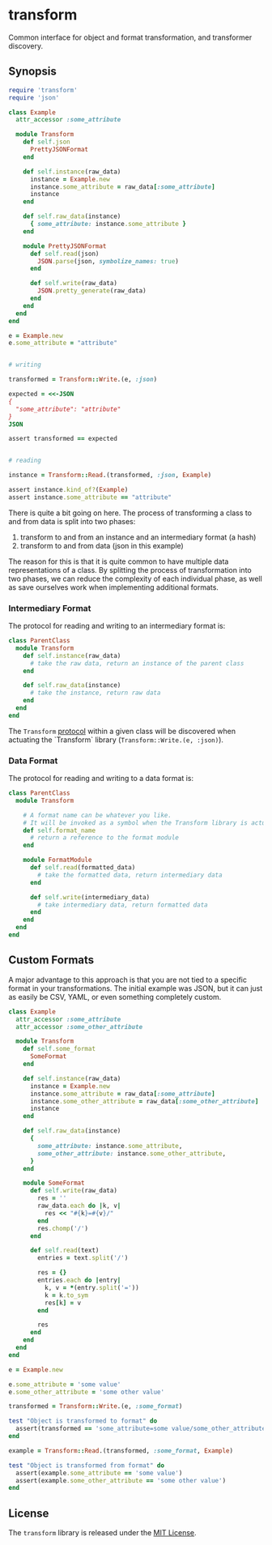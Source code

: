 # transform

Common interface for object and format transformation, and transformer discovery.

## Synopsis

```ruby
require 'transform'
require 'json'

class Example
  attr_accessor :some_attribute

  module Transform
    def self.json
      PrettyJSONFormat
    end

    def self.instance(raw_data)
      instance = Example.new
      instance.some_attribute = raw_data[:some_attribute]
      instance
    end

    def self.raw_data(instance)
      { some_attribute: instance.some_attribute }
    end

    module PrettyJSONFormat
      def self.read(json)
        JSON.parse(json, symbolize_names: true)
      end

      def self.write(raw_data)
        JSON.pretty_generate(raw_data)
      end
    end
  end
end

e = Example.new
e.some_attribute = "attribute"


# writing

transformed = Transform::Write.(e, :json)

expected = <<-JSON
{
  "some_attribute": "attribute"
}
JSON

assert transformed == expected


# reading

instance = Transform::Read.(transformed, :json, Example)

assert instance.kind_of?(Example)
assert instance.some_attribute == "attribute"
```

There is quite a bit going on here. The process of transforming a class to and from data is split into two phases:

 1) transform to and from an instance and an intermediary format (a hash)
 2) transform to and from data (json in this example)

The reason for this is that it is quite common to have multiple data representations of a class. By splitting the process of transformation into two phases, we can reduce the complexity of each individual phase, as well as save ourselves work when implementing additional formats.

### Intermediary Format

The protocol for reading and writing to an intermediary format is:

```ruby
class ParentClass
  module Transform
    def self.instance(raw_data)
      # take the raw data, return an instance of the parent class
    end

    def self.raw_data(instance)
      # take the instance, return raw data
    end
  end
end
```

The `Transform` [protocol](https://en.wikipedia.org/wiki/Protocol_(object-oriented_programming)) within a given class will be discovered when actuating the `Transform` library (`Transform::Write.(e, :json)`).

### Data Format

The protocol for reading and writing to a data format is:

```ruby
class ParentClass
  module Transform

    # A format name can be whatever you like.
    # It will be invoked as a symbol when the Transform library is actuated
    def self.format_name
      # return a reference to the format module
    end

    module FormatModule
      def self.read(formatted_data)
        # take the formatted data, return intermediary data
      end

      def self.write(intermediary_data)
        # take intermediary data, return formatted data
      end
    end
  end
end
```

## Custom Formats

A major advantage to this approach is that you are not tied to a specific format in your transformations. The initial example was JSON, but it can just as easily be CSV, YAML, or even something completely custom.

```ruby
class Example
  attr_accessor :some_attribute
  attr_accessor :some_other_attribute

  module Transform
    def self.some_format
      SomeFormat
    end

    def self.instance(raw_data)
      instance = Example.new
      instance.some_attribute = raw_data[:some_attribute]
      instance.some_other_attribute = raw_data[:some_other_attribute]
      instance
    end

    def self.raw_data(instance)
      {
        some_attribute: instance.some_attribute,
        some_other_attribute: instance.some_other_attribute,
      }
    end

    module SomeFormat
      def self.write(raw_data)
        res = ''
        raw_data.each do |k, v|
          res << "#{k}=#{v}/"
        end
        res.chomp('/')
      end

      def self.read(text)
        entries = text.split('/')

        res = {}
        entries.each do |entry|
          k, v = *(entry.split('='))
          k = k.to_sym
          res[k] = v
        end

        res
      end
    end
  end
end

e = Example.new

e.some_attribute = 'some value'
e.some_other_attribute = 'some other value'

transformed = Transform::Write.(e, :some_format)

test "Object is transformed to format" do
  assert(transformed == 'some_attribute=some value/some_other_attribute=some other value')
end

example = Transform::Read.(transformed, :some_format, Example)

test "Object is transformed from format" do
  assert(example.some_attribute == 'some value')
  assert(example.some_other_attribute == 'some other value')
end
```

## License

The `transform` library is released under the [MIT License](https://github.com/eventide-project/transform/blob/master/MIT-License.txt).
